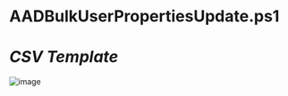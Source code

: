# AADBulkUserPropertiesUpdate.ps1

# *CSV Template* 
![image](https://user-images.githubusercontent.com/88572955/158152298-b61c2c00-8e73-4c40-a57b-bca021e9b2e4.png)
